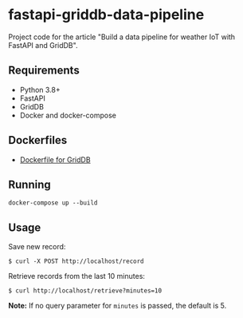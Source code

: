 # fastapi-griddb-data-pipeline
Project code for the article "Build a data pipeline for weather IoT with FastAPI and GridDB".

## Requirements
- Python 3.8+
- FastAPI
- GridDB
- Docker and docker-compose

## Dockerfiles
- [Dockerfile for GridDB](https://github.com/griddb/griddb-docker)

## Running

```console
docker-compose up --build
```


## Usage
Save new record:

```console
$ curl -X POST http://localhost/record
```

Retrieve records from the last 10 minutes:
```console
$ curl http://localhost/retrieve?minutes=10
```

**Note:** If no query parameter for `minutes` is passed, the default is 5.
